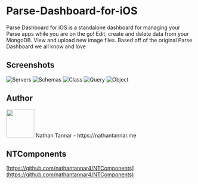 # Parse-Dashboard-for-iOS

Parse Dashboard for iOS is a standalone dashboard for managing your Parse apps while you are on the go! Edit, create and delete data from your MongoDB. View and upload new image files. Based off of the original Parse Dashboard we all know and love

## Screenshots
![Servers](/Screenshots/Servers.png?raw=true)
![Schemas](/Screenshots/Schemas.png?raw=true)
![Class](/Screenshots/Class.png?raw=true)
![Query](/Screenshots/Query.png?raw=true)
![Object](/Screenshots/Object.png?raw=true)

## Author

<img src="https://nathantannar.me/NTComponents/NTComponents/Assets/Nathan.png" width="75" height="75">
Nathan Tannar - https://nathantannar.me

## NTComponents

[https://github.com/nathantannar4/NTComponents](https://github.com/nathantannar4/NTComponents)
